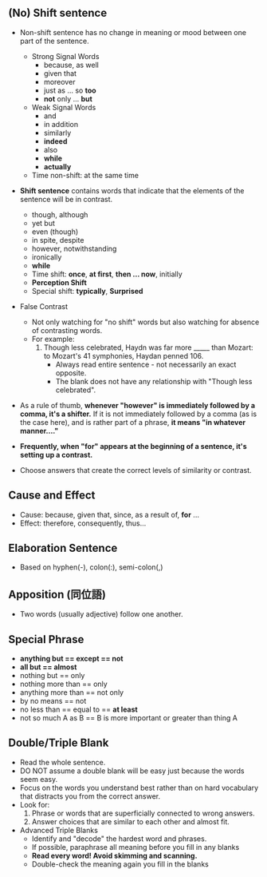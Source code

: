 ## (No) Shift sentence
- Non-shift sentence has no change in meaning or mood between one part of the sentence.
	- Strong Signal Words
		- because, as well
		- given that
		- moreover
		- just as ... so **too**
		- **not** only ... **but**
	- Weak Signal Words
		- and
		- in addition
		- similarly
		- **indeed**
		- also
		- **while**
		- **actually**
	- Time non-shift: at the same time
- **Shift sentence** contains words that indicate that the elements of the sentence will be in contrast.
	- though, although
	- yet but
	- even (though)
	- in spite, despite
	- however, notwithstanding
	- ironically
	- **while**
	- Time shift: **once**, **at first**, **then ... now**, initially
	- **Perception Shift**
	- Special shift: **typically**, **Surprised**
- False Contrast
	- Not only watching for "no shift" words but also watching for absence of contrasting words.
	- For example:
		1. Though less celebrated, Haydn was far more _____ than Mozart: to Mozart's 41 symphonies, Haydan penned 106.
			- Always read entire sentence - not necessarily an exact opposite.
			- The blank does not have any relationship with "Though less celebrated".

- As a rule of thumb, **whenever "however" is immediately followed by a comma, it's a shifter.** If it is not immediately followed by a comma (as is the case here), and is rather part of a phrase, **it means "in whatever manner...."**

- **Frequently, when "for" appears at the beginning of a sentence, it's setting up a contrast.**

- Choose answers that create the correct levels of similarity or contrast.

## Cause and Effect
- Cause: because, given that, since, as a result of, **for** ...
- Effect: therefore, consequently, thus...

## Elaboration Sentence
- Based on hyphen(-), colon(:), semi-colon(,)

## Apposition (同位語)
- Two words (usually adjective) follow one another.

## Special Phrase
- **anything but == except == not**
- **all but == almost**
- nothing but == only
- nothing more than == only
- anything more than == not only
- by no means == not
- no less than == equal to == **at least** 
- not so much A as B == B is more important or greater than thing A

## Double/Triple Blank
- Read the whole sentence.
- DO NOT assume a double blank will be easy just because the words seem easy.
- Focus on the words you understand best rather than on hard vocabulary that distracts you from the correct answer.
- Look for:
	1. Phrase or words that are superficially connected to wrong answers.
	2. Answer choices that are similar to each other and almost fit.
- Advanced Triple Blanks
	- Identify and "decode" the hardest word and phrases.
	- If possible, paraphrase all meaning before you fill in any blanks
	- **Read every word! Avoid skimming and scanning.**
	- Double-check the meaning again you fill in the blanks